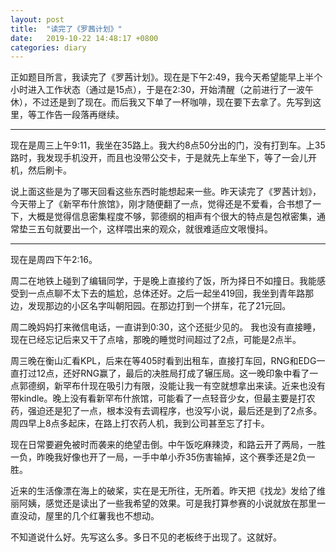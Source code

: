 ```yaml
---
layout: post
title:  "读完了《罗茜计划》"
date:   2019-10-22 14:48:17 +0800
categories: diary
---
```


正如题目所言，我读完了《罗茜计划》。现在是下午2:49，我今天希望能早上半个小时进入工作状态（通过是15点），于是在2:30，开始清醒（之前进行了一波午休），不过还是到了现在。而后我又下单了一杯咖啡，现在要下去拿了。先写到这里，等工作告一段落再继续。

----

现在是周三上午9:11，我坐在35路上。我大约8点50分出的门，没有打到车。上35路时，我发现手机没开，而且也没带公交卡，于是就先上车坐下，等了一会儿开机，然后刷卡。

说上面这些是为了哪天回看这些东西时能想起来一些。昨天读完了《罗茜计划》，今天带上了《新罕布什旅馆》，刚才随便翻了一点，觉得还是不爱看，合书想了一下，大概是觉得信息密集程度不够，郭德纲的相声有个很大的特点是包袱密集，通常垫三五句就要出一个，这样喂出来的观众，就很难适应文哏慢抖。

----

现在是周四下午2:16。

周二在地铁上碰到了编辑同学，于是晚上直接约了饭，所为择日不如撞日。我能感受到一点点聊不太下去的尴尬，总体还好。之后一起坐419回，我坐到青年路那边，发现那边的小区名字叫朝阳园。在那边打到一个拼车，花了21元回。

周二晚妈妈打来微信电话，一直讲到0:30，这个还挺少见的。 我也没有直接睡，现在已经忘记后来又干了点啥，那晚的睡觉时间超过了2点，可能是2点半。

周三晚在衡山汇看KPL，后来在等405时看到出租车，直接打车回，RNG和EDG一直打过12点，还好RNG赢了，最后的决胜局打成了辗压局。这一晚印象中看了一点郭德纲，新罕布什现在吸引力有限，没能让我一有空就想拿出来读。近来也没有带kindle。晚上没有看新罕布什旅馆，可能看了一点轻音少女，但最主要是打农药，强迫还是犯了一点，根本没有去调程序，也没写小说，最后还是到了2点多。周四早上8点多起床，在路上打农药人机，我到公司甚至忘了打卡。

现在日常要避免被时而袭来的绝望击倒。中午饭吃麻辣烫，和路云开了两局，一胜一负，昨晚我好像也开了一局，一手中单小乔35伤害输掉，这个赛季还是2负一胜。

近来的生活像漂在海上的破桨，实在是无所往，无所着。昨天把《找龙》发给了维丽阿姨，感觉还是读出了一些我希望的效果。可是我打算参赛的小说就放在那里一直没动，屋里的几个红薯我也不想动。

不知道说什么好。先写这么多。多日不见的老板终于出现了。这就好。
